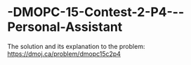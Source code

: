 # -DMOPC-15-Contest-2-P4---Personal-Assistant
The solution and its explanation to the problem: https://dmoj.ca/problem/dmopc15c2p4
